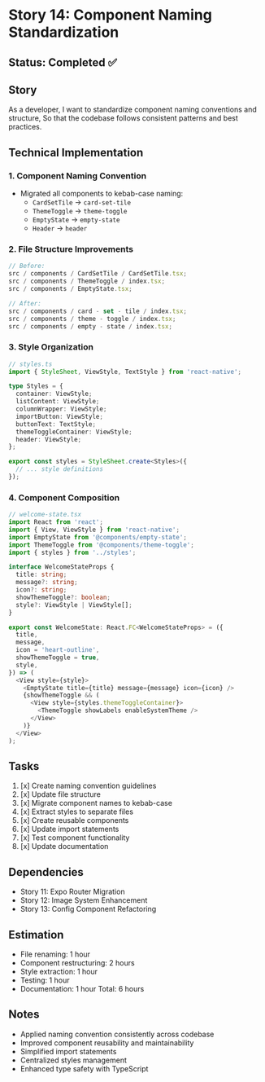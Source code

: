 # Story 14: Component Naming Standardization

## Status: Completed ✅

## Story

As a developer,
I want to standardize component naming conventions and structure,
So that the codebase follows consistent patterns and best practices.

## Technical Implementation

### 1. Component Naming Convention

- Migrated all components to kebab-case naming:
  - `CardSetTile` → `card-set-tile`
  - `ThemeToggle` → `theme-toggle`
  - `EmptyState` → `empty-state`
  - `Header` → `header`

### 2. File Structure Improvements

```typescript
// Before:
src / components / CardSetTile / CardSetTile.tsx;
src / components / ThemeToggle / index.tsx;
src / components / EmptyState.tsx;

// After:
src / components / card - set - tile / index.tsx;
src / components / theme - toggle / index.tsx;
src / components / empty - state / index.tsx;
```

### 3. Style Organization

```typescript
// styles.ts
import { StyleSheet, ViewStyle, TextStyle } from 'react-native';

type Styles = {
  container: ViewStyle;
  listContent: ViewStyle;
  columnWrapper: ViewStyle;
  importButton: ViewStyle;
  buttonText: TextStyle;
  themeToggleContainer: ViewStyle;
  header: ViewStyle;
};

export const styles = StyleSheet.create<Styles>({
  // ... style definitions
});
```

### 4. Component Composition

```typescript
// welcome-state.tsx
import React from 'react';
import { View, ViewStyle } from 'react-native';
import EmptyState from '@components/empty-state';
import ThemeToggle from '@components/theme-toggle';
import { styles } from '../styles';

interface WelcomeStateProps {
  title: string;
  message?: string;
  icon?: string;
  showThemeToggle?: boolean;
  style?: ViewStyle | ViewStyle[];
}

export const WelcomeState: React.FC<WelcomeStateProps> = ({
  title,
  message,
  icon = 'heart-outline',
  showThemeToggle = true,
  style,
}) => (
  <View style={style}>
    <EmptyState title={title} message={message} icon={icon} />
    {showThemeToggle && (
      <View style={styles.themeToggleContainer}>
        <ThemeToggle showLabels enableSystemTheme />
      </View>
    )}
  </View>
);
```

## Tasks

1. [x] Create naming convention guidelines
2. [x] Update file structure
3. [x] Migrate component names to kebab-case
4. [x] Extract styles to separate files
5. [x] Create reusable components
6. [x] Update import statements
7. [x] Test component functionality
8. [x] Update documentation

## Dependencies

- Story 11: Expo Router Migration
- Story 12: Image System Enhancement
- Story 13: Config Component Refactoring

## Estimation

- File renaming: 1 hour
- Component restructuring: 2 hours
- Style extraction: 1 hour
- Testing: 1 hour
- Documentation: 1 hour
  Total: 6 hours

## Notes

- Applied naming convention consistently across codebase
- Improved component reusability and maintainability
- Simplified import statements
- Centralized styles management
- Enhanced type safety with TypeScript
